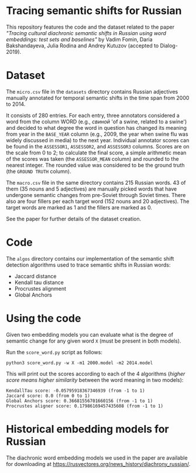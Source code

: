 # Tracing semantic shifts for Russian
This repository features the code and the dataset related to the paper
*"Tracing cultural diachronic semantic shifts in Russian using word embeddings: test sets and baselines"*
by Vadim Fomin, Daria Bakshandayeva, Julia Rodina and Andrey Kutuzov
(accepted to Dialog-2019).

# Dataset

The `micro.csv` file in the `datasets` directory contains Russian adjectives
manually annotated for temporal semantic shifts in the time span from 2000 to 2014.

It consists of 280 entries. 
For each entry, three annotators considered a word from the column WORD (e.g., _свиной_ 'of a swine, related to a swine') 
and decided to what degree the word in question has changed its meaning from year in the `BASE_YEAR` column 
(e.g., 2009, the year when swine flu was widely discussed in media) to the next year. 
Individual annotator scores can be found in the `ASSESSOR1`, `ASSESSOR2`, and `ASSESSOR3` columns. 
Scores are on the scale from 0 to 2; 
to calculate the final score, a simple arithmetic mean of the scores was taken
(the `ASSESSOR_MEAN` column) and rounded to the nearest integer. 
The rounded value was considered to be the ground truth (the `GROUND TRUTH` column).

The `macro.csv` file in the same directory contains 215 Russian words. 43 of them (35 nouns and 5 adjectives) are manually picked words that have undergone semantic changes from pre-Soviet through Soviet times. There also are four fillers per each target word (152 nouns and 20 adjectives). The target words are marked as 1 and the fillers are marked as 0. 

See the paper for further details of the dataset creation.

# Code

The `algos` directory contains our implementation of the semantic shift detection algorithms 
used to trace semantic shifts in Russian words:

- Jaccard distance
- Kendall tau distance
- Procrustes alignment
- Global Anchors

# Using the code

Given two embedding models you can evaluate what is the degree of semantic change
for any given word `X` (must be present in both models).

Run the `score_word.py` script as follows:

```
python3 score_word.py -w X -m1 2000.model -m2 2014.model
```
This will print out the scores according to each of the 4 algorithms
(*higher score means higher similarity* between the word meaning in two models):

```
KendallTau score: -0.05795918367346939 (from -1 to 1)
Jaccard score: 0.0 (from 0 to 1)
Global Anchors score: 0.36681556701660156 (from -1 to 1)
Procrustes aligner score: 0.17986169457435608 (from -1 to 1)
```

# Historical embedding models for Russian

The diachronic word embedding models we used in the paper
are available for downloading at https://rusvectores.org/news_history/diachrony_russian/.
